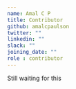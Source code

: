 ```yaml
---
name: Amal C P
title: Contributor
github: amalcpaulson
twitter: ""
linkedin: ""
slack: ""
joining_date: ""
role : contributor
---
```


Still waiting for this

